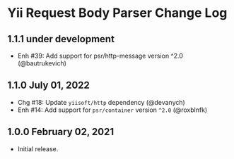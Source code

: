 # Yii Request Body Parser Change Log

## 1.1.1 under development

- Enh #39: Add support for psr/http-message version ^2.0 (@bautrukevich)

## 1.1.0 July 01, 2022

- Chg #18: Update `yiisoft/http` dependency (@devanych)
- Enh #14: Add support for `psr/container` version `^2.0` (@roxblnfk)

## 1.0.0 February 02, 2021

- Initial release.
